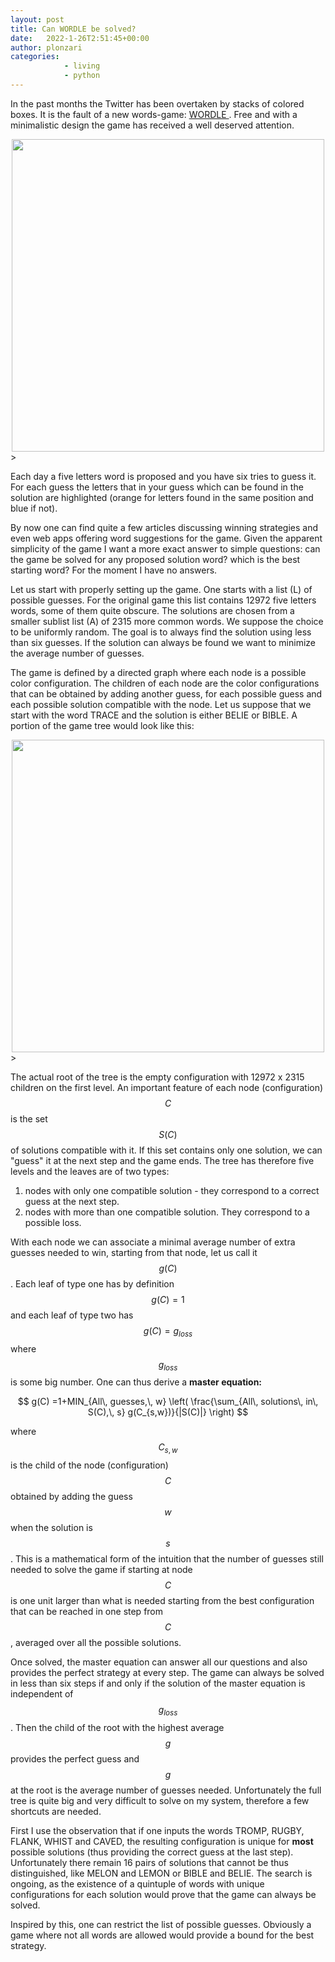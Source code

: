 ```yaml
---
layout: post
title: Can WORDLE be solved?
date:   2022-1-26T2:51:45+00:00
author: plonzari
categories: 
            - living
            - python
---
```


In the past months the Twitter has been overtaken by stacks of colored boxes. It is the fault of a 
new words-game: <a href="https://www.powerlanguage.co.uk/wordle/"> WORDLE </a>. Free and with a minimalistic design the game has 
received a well deserved attention.

<div style="text-align: center">
<a href="https://www.powerlanguage.co.uk/wordle/"> 
<img src="{{ site.baseurl }}/assets/images/WordleDesign.png" width="500" /></a>
</div>>

Each day a five letters word is proposed and you have six tries to guess it. For each guess the letters that in your guess which 
can be found in the solution are highlighted (orange for letters found in the same position and blue if not).

By now one can find quite a few articles discussing winning strategies and even web apps offering word suggestions 
for  the game. Given the apparent simplicity of the game I want a more exact answer to simple questions: can the game 
be solved for any proposed solution word? which is the best starting word?
For the moment I have no answers.

Let us start with properly setting up the game. One starts with a list (L) of possible guesses. For the original game
this list contains 12972 five letters words, some of them quite obscure. The solutions are chosen from a smaller 
sublist list (A) of 2315 more common words. We suppose the choice to be uniformly random. The 
goal is to always find the solution using less than six guesses. If the solution can always be found
we want to minimize the average number of guesses.


The game is defined by a directed graph where each node is a possible color configuration. The children of each 
node are the color configurations that can be obtained by adding another guess, for each possible guess and each 
possible solution compatible with the node. Let us suppose that we start with the word TRACE and the solution is 
either BELIE or BIBLE. A portion of the game tree would look like this:


<div style="text-align: center">
<a href="https://www.powerlanguage.co.uk/wordle/"> 
<img src="{{ site.baseurl }}/assets/images/WordleDiagram.png" width="500" /></a>
</div>>

The actual root of the tree is the empty configuration with 12972 x 2315 children on the first level.
An important feature of each node (configuration) $$C$$ is the set $$S(C)$$ of solutions compatible  with it. 
If this set contains only one solution, we can "guess" it at the next step and the game ends. The tree has 
therefore five levels and the leaves are of two types:

1. nodes with only one compatible solution - they correspond to a correct guess at the next step.
2. nodes with more than one compatible solution. They correspond to a  possible loss.

With each node we can associate a minimal average number of extra guesses needed to win, starting from that node,
let us call it $$g(C)$$. Each leaf of type one has by definition $$g(C)=1$$ and each leaf of type two has
$$g(C)=g_{loss}$$ where $$g_{loss}$$ is some big number. One can thus derive a <b> master equation:</b>

$$ g(C) =1+MIN_{All\, guesses,\, w} \left( \frac{\sum_{All\, solutions\, in\, S(C),\, s} g(C_{s,w})}{|S(C)|} \right) $$

where $$C_{s,w}$$ is the child of the node (configuration) $$C$$ obtained by adding the guess $$w$$ when 
the solution 
is $$s$$. This is a mathematical form of the intuition that the number of guesses still needed to solve 
the game if starting at node $$C$$ is one unit larger than what is needed starting from the best configuration
that can be reached in one step from $$C$$, averaged over all the possible solutions.

Once solved, the master equation can answer all our questions and also provides the perfect strategy at 
every step. The game can always be solved in less than six steps if and only if the solution of the master 
equation is independent of $$g_{loss}$$. Then the child of the root with the highest average $$g$$ provides 
the perfect guess and $$g$$ at the root is the average number of guesses needed.
Unfortunately the full tree is quite big and very difficult to solve on my system, therefore a 
few shortcuts are needed. 

First I use the observation that if one inputs the words TROMP, RUGBY, FLANK, WHIST and CAVED, the resulting
configuration is unique for <b>most</b> possible solutions (thus providing the correct guess at the last step). 
Unfortunately there remain 16 pairs of solutions that cannot be thus distinguished, like MELON and LEMON or 
BIBLE and BELIE. The search is ongoing, as the existence of
a quintuple of words with unique configurations for each solution would prove that the game can always be solved.

Inspired by this, one can restrict the list of possible guesses. Obviously a game where not all words are 
allowed would provide a bound for the best strategy.








